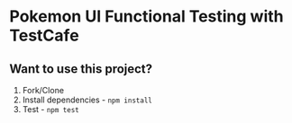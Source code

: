 # Pokemon UI Functional Testing with TestCafe

## Want to use this project?

1. Fork/Clone
1. Install dependencies - `npm install`
1. Test - `npm test`
